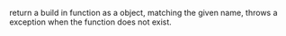 return a build in function as a object, matching the given name, throws a exception when the function does not exist.